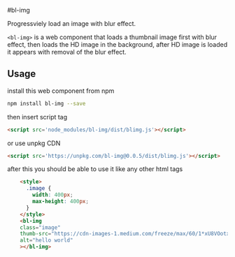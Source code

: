 
#bl-img

Progressviely load an image with blur effect.

`<bl-img>` is a web component that loads a thumbnail image first with blur effect, then loads the HD image in the background, after HD image is loaded it appears with removal of the blur effect.


## Usage

install this web component from npm
```bash
npm install bl-img --save
```
then insert script tag
```html
<script src='node_modules/bl-img/dist/blimg.js'></script>
```

or use unpkg CDN

```html
<script src='https://unpkg.com/bl-img@0.0.5/dist/blimg.js'></script>
```

after this you should be able to use it like any other html tags

<!--
```
<custom-element-demo>
  <template>
    <script src="dist/blimg.js"></script>
    <style>
      .image {
        width: 400px;
        max-height: 400px;
      }
    </style>
    <bl-img 
    class="image"
    thumb-src="https://cdn-images-1.medium.com/freeze/max/60/1*xU8VOotxa_HpI908SBACAQ.jpeg?q=20" src="https://cdn-images-1.medium.com/max/1600/1*xU8VOotxa_HpI908SBACAQ.jpeg"
    alt="hello world"
    ></bl-img>
  </template>
</custom-element-demo>
```
-->
```html
    <style>
      .image {
        width: 400px;
        max-height: 400px;
      }
    </style>
    <bl-img 
    class="image"
    thumb-src="https://cdn-images-1.medium.com/freeze/max/60/1*xU8VOotxa_HpI908SBACAQ.jpeg?q=20" src="https://cdn-images-1.medium.com/max/1600/1*xU8VOotxa_HpI908SBACAQ.jpeg"
    alt="hello world"
    ></bl-img>
```